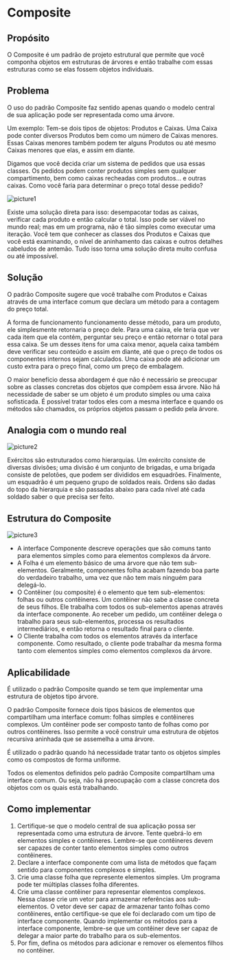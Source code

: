# Composite

## Propósito

O Composite é um padrão de projeto estrutural que permite que você componha objetos em estruturas de árvores e então trabalhe com essas estruturas como se elas fossem objetos individuais.

## Problema

O uso do padrão Composite faz sentido apenas quando o modelo central de sua aplicação pode ser representada como uma árvore.

Um exemplo: Tem-se dois tipos de objetos: Produtos e Caixas. Uma Caixa pode conter diversos Produtos bem como um número de Caixas menores. Essas Caixas menores também podem ter alguns Produtos ou até mesmo Caixas menores que elas, e assim em diante.

Digamos que você decida criar um sistema de pedidos que usa essas classes. Os pedidos podem conter produtos simples sem qualquer compartimento, bem como caixas recheadas com produtos... e outras caixas. Como você faria para determinar o preço total desse pedido?

![picture1](https://refactoring.guru/images/patterns/diagrams/composite/problem-pt-br.png?id=76ac3c711bfdff9dcaebc2f31e3b4359)

Existe uma solução direta para isso: desempacotar todas as caixas, verificar cada produto e então calcular o total. Isso pode ser viável no mundo real; mas em um programa, não é tão simples como executar uma iteração. Você tem que conhecer as classes dos Produtos e Caixas que você está examinando, o nível de aninhamento das caixas e outros detalhes cabeludos de antemão. Tudo isso torna uma solução direta muito confusa ou até impossível.

## Solução

O padrão Composite sugere que você trabalhe com Produtos e Caixas através de uma interface comum que declara um método para a contagem do preço total.

A forma de funcionamento funcionamento desse método, para um produto, ele simplesmente retornaria o preço dele. Para uma caixa, ele teria que ver cada item que ela contém, perguntar seu preço e então retornar o total para essa caixa. Se um desses itens for uma caixa menor, aquela caixa também deve verificar seu conteúdo e assim em diante, até que o preço de todos os componentes internos sejam calculados. Uma caixa pode até adicionar um custo extra para o preço final, como um preço de embalagem.

O maior benefício dessa abordagem é que não é necessário se preocupar sobre as classes concretas dos objetos que compõem essa árvore. Não há necessidade de saber se um objeto é um produto simples ou uma caixa sofisticada. É possível tratar todos eles com a mesma interface e quando os métodos são chamados, os próprios objetos passam o pedido pela árvore.

## Analogia com o mundo real

![picture2](https://refactoring.guru/images/patterns/diagrams/composite/live-example.png?id=548a7cec45b493af66e8bfe524a137d3)

Exércitos são estruturados como hierarquias. Um exército consiste de diversas divisões; uma divisão é um conjunto de brigadas, e uma brigada consiste de pelotões, que podem ser divididos em esquadrões. Finalmente, um esquadrão é um pequeno grupo de soldados reais. Ordens são dadas do topo da hierarquia e são passadas abaixo para cada nível até cada soldado saber o que precisa ser feito.

## Estrutura do Composite

![picture3](https://refactoring.guru/images/patterns/diagrams/composite/structure-pt-br.png?id=d8a3392bb00602989fb6c4d7ae404f95)

* A interface Componente descreve operações que são comuns tanto para elementos simples como para elementos complexos da árvore.
* A Folha é um elemento básico de uma árvore que não tem sub-elementos. Geralmente, componentes folha acabam fazendo boa parte do verdadeiro trabalho, uma vez que não tem mais ninguém para delegá-lo.
* O Contêiner (ou composite) é o elemento que tem sub-elementos: folhas ou outros contêineres. Um contêiner não sabe a classe concreta de seus filhos. Ele trabalha com todos os sub-elementos apenas através da interface componente. Ao receber um pedido, um contêiner delega o trabalho para seus sub-elementos, processa os resultados intermediários, e então retorna o resultado final para o cliente.
* O Cliente trabalha com todos os elementos através da interface componente. Como resultado, o cliente pode trabalhar da mesma forma tanto com elementos simples como elementos complexos da árvore.

## Aplicabilidade

É utilizado o padrão Composite quando se tem que implementar uma estrutura de objetos tipo árvore.

O padrão Composite fornece dois tipos básicos de elementos que compartilham uma interface comum: folhas simples e contêineres complexos. Um contêiner pode ser composto tanto de folhas como por outros contêineres. Isso permite a você construir uma estrutura de objetos recursiva aninhada que se assemelha a uma árvore.

É utilizado o padrão quando há necessidade tratar tanto os objetos simples como os compostos de forma uniforme.

Todos os elementos definidos pelo padrão Composite compartilham uma interface comum. Ou seja, não há preocupação com a classe concreta dos objetos com os quais está trabalhando.

## Como implementar 

1. Certifique-se que o modelo central de sua aplicação possa ser representada como uma estrutura de árvore. Tente quebrá-lo em elementos simples e contêineres. Lembre-se que contêineres devem ser capazes de conter tanto elementos simples como outros contêineres.
2. Declare a interface componente com uma lista de métodos que façam sentido para componentes complexos e simples.
3. Crie uma classe folha que represente elementos simples. Um programa pode ter múltiplas classes folha diferentes.
4. Crie uma classe contêiner para representar elementos complexos. Nessa classe crie um vetor para armazenar referências aos sub-elementos. O vetor deve ser capaz de armazenar tanto folhas como contêineres, então certifique-se que ele foi declarado com um tipo de interface componente. Quando implementar os métodos para a interface componente, lembre-se que um contêiner deve ser capaz de delegar a maior parte do trabalho para os sub-elementos.
5. Por fim, defina os métodos para adicionar e remover os elementos filhos no contêiner.
